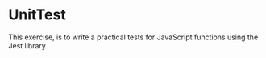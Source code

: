 # UnitTest
This exercise, is to write a practical tests for JavaScript functions using the Jest library. 

